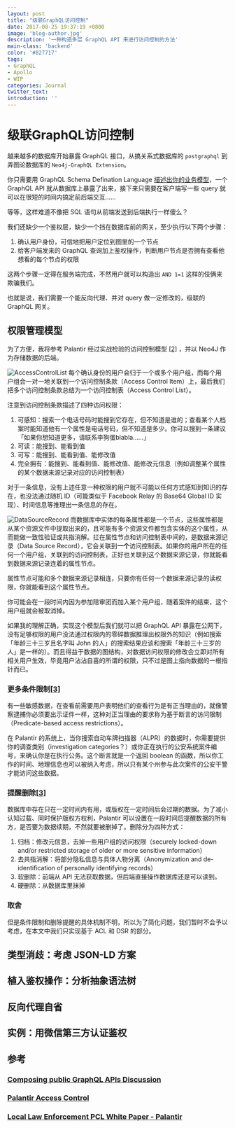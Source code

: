 ```yaml
---
layout: post
title: "级联GraphQL访问控制"
date: 2017-08-25 19:37:19 +0800
image: 'blog-author.jpg'
description: '一种构造多层 GraphQL API 来进行访问控制的方法'
main-class: 'backend'
color: '#827717'
tags:
- GraphQL
- Apollo
- WIP
categories: Journal
twitter_text:
introduction: ''
---
```

# 级联GraphQL访问控制

越来越多的数据库开始暴露 GraphQL 接口，从搞关系式数据库的 ```postgraphql``` 到弄图论数据库的 ```Neo4j-GraphQL Extension```。
  
你只需要用 GraphQL Schema Defination Language [描述出你的业务模型](https://neo4j.com/developer/graphql/)，一个 GraphQL API 就从数据库上暴露了出来，接下来只需要在客户端写一些 query 就可以在很短的时间内搞定前后端交互……

等等，这样难道不像把 SQL 语句从前端发送到后端执行一样傻么？
  
我们还缺少一个鉴权层，缺少一个挡在数据库前的网关，至少执行以下两个步骤：

1. 确认用户身份，可信地把用户定位到图里的一个节点
1. 给客户端发来的 GraphQL 查询加上鉴权操作，判断用户节点是否拥有查看他想看的每个节点的权限

这两个步骤一定得在服务端完成，不然用户就可以构造出 ```AND 1=1``` 这样的伎俩来欺骗我们。

也就是说，我们需要一个能反向代理、并对 query 做一定修改的，级联的 GraphQL 网关。

## 权限管理模型

为了方便，我将参考 Palantir 经过实战检验的访问控制模型 [[2]](#2) ，并以 Neo4J 作为存储数据的后端。

![AccessControlList](https://raw.githubusercontent.com/linonetwo/linonetwo.github.io/master/assets/img/posts/%E7%BA%A7%E8%81%94/palantirUser.PNG)
每个确认身份的用户会归于一个或多个用户组，而每个用户组会一对一地关联到一个访问控制条款（Access Control Item）上，最后我们把多个访问控制条款总结为一个访问控制表（Access Control List）。
  
注意到访问控制条款描述了四种访问权限：

1. 可感知：搜索一个电话号码时能搜到它存在，但不知道是谁的；查看某个人档案时能知道他有一个属性是电话号码，但不知道是多少。你可以搜到一条建议「如果你想知道更多，请联系李狗蛋blabla……」
1. 可读：能搜到、能看到值
1. 可写：能搜到、能看到值、能修改值
1. 完全拥有：能搜到、能看到值、能修改值、能修改元信息（例如调整某个属性的某个数据来源记录对应的访问控制表）

对于一条信息，没有上述任意一种权限的用户就不可能以任何方式感知到知识的存在，也没法通过随机 ID（可能类似于 Facebook Relay 的 Base64 Global ID 实现）、时间信息等推理出一条信息的存在。

![DataSourceRecord](https://raw.githubusercontent.com/linonetwo/linonetwo.github.io/master/assets/img/posts/%E7%BA%A7%E8%81%94/palantirInfo.PNG)
而数据库中实体的每条属性都是一个节点，这些属性都是从某个资源文件中提取出来的，且可能有多个资源文件都包含实体的这个属性，从而能做一致性验证或共指消解。拦在属性节点和访问控制表中间的，是数据来源记录（Data Source Record），它会关联到**一个**访问控制表。如果你的用户所在的任何一个用户组，关联到的访问控制表，正好也关联到这个数据来源记录，你就能看到数据来源记录连着的属性节点。
  
属性节点可能和多个数据来源记录相连，只要你有任何一个数据来源记录的读权限，你就能看到这个属性节点。
  
你可能会在一段时间内因为参加陪审团而加入某个用户组，随着案件的结束，这个用户组就会被取消掉。
  
如果我的理解正确，实现这个模型后我们就可以把 GraphQL API 暴露在公网下，没有足够权限的用户没法通过权限内的零碎数据推理出权限外的知识（例如搜索「年龄三十三岁且名字叫 John 的人」的搜索结果应该和搜索「年龄三十三岁的人」是一样的）。而且得益于数据的图结构，对数据访问权限的修改会立即对所有相关用户生效，毕竟用户沾沾自喜的所谓的权限，只不过是图上指向数据的一根指针而已。

### 更多条件限制[[3]](#3)

有一些敏感数据，在查看前需要用户表明他们的查看行为是有正当理由的，就像警察逮捕你必须要出示证件一样，这种对正当理由的要求称为基于断言的访问限制（Predicate-based access restrictions）。
  
在 Palantir 的系统上，当你搜索自动车牌扫描器（ALPR）的数据时，你需要提供你的调查类别（investigation categories？）或你正在执行的公安系统案件编号，来确认你是在执行公务。这个断言就是一个返回 boolean 的函数，所以你工作的时间、地理信息也可以被纳入考虑，所以只有某个州参与此次案件的公安干警才能访问这些数据。

### 提醒删除[[3]](#3)

数据库中存在只在一定时间内有用，或版权在一定时间后会过期的数据。为了减小认知过载、同时保护版权方权利，Palantir 可以设置在一段时间后提醒数据的所有方，是否要为数据续期，不然就要被删掉了。删除分为四种方式：

1. 归档：修改元信息，去掉一些用户组的访问权限（securely locked-down and/or restricted storage of older or more sensitive information）
1. 去共指消解：将部分隐私信息与具体人物分离（Anonymization and de-identification of personally identifying records）
1. 软删除：前端从 API 无法获取数据，但后端直接操作数据库还是可以读到。
1. 硬删除：从数据库里抹掉

### 取舍

但是条件限制和删除提醒的具体机制不明，所以为了简化问题，我们暂时不会予以考虑，在本文中我们只实现基于 ACL 和 DSR 的部分。


## 类型消歧：考虑 JSON-LD 方案

## 植入鉴权操作：分析抽象语法树

## 反向代理自省

## 实例：用微信第三方认证鉴权

## 参考

### [<span id="1">Composing public GraphQL APIs Discussion</span>](https://github.com/graphql/graphql-js/issues/490)

### [<span id="2">Palantir Access Control</span>](https://www.slideshare.net/palantirtech/palantir-access-control)

### [<span id="3">Local Law Enforcement PCL White Paper - Palantir</span>](https://www.palantir.com/wp-assets/media/capabilities-perspectives/Local-Law-Enforcement-PCL-White-Paper.pdf#page=6)
